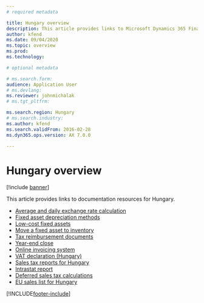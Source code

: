 ```yaml
---
# required metadata

title: Hungary overview
description: This article provides links to Microsoft Dynamics 365 Finance documentation resources for Hungary. 
author: kfend
ms.date: 09/04/2020
ms.topic: overview
ms.prod: 
ms.technology: 

# optional metadata

# ms.search.form: 
audience: Application User
# ms.devlang: 
ms.reviewer: johnmichalak
# ms.tgt_pltfrm: 

ms.search.region: Hungary
# ms.search.industry: 
ms.author: kfend
ms.search.validFrom: 2016-02-28
ms.dyn365.ops.version: AX 7.0.0

---
```


# Hungary overview

[!include [banner](../../includes/banner.md)]

This article provides links to documentation resources for Hungary. 


- [Average and daily exchange rate calculation](emea-hun-average-daily-exchange-rate-calculation.md)
- [Fixed asset depreciation methods](emea-hun-fixed-assets-depreciation-methods.md)
- [Low-cost fixed assets](emea-hun-low-cost-fixed-assets.md)
- [Move a fixed asset to inventory](emea-hun-fixed-asset-to-inventory.md)
- [Tax reimbursement documents](emea-hun-tax-reimbursement-docs.md)
- [Year-end close](../europe/emea-cze-hun-year-end.md)
- [Online invoicing system](emea-hun-online-invoicing.md)
- [VAT declaration (Hungary)](emea-hun-vat-declaration-hungary.md)
- [Sales tax reports for Hungary](emea-hun-sales-tax-reports.md)
- [Intrastat report](emea-hun-intrastat.md)
- [Deferred sales tax calculations](emea-hun-deferred-vat.md)
- [EU sales list for Hungary](emea-hun-eu-sales-list.md)


[!INCLUDE[footer-include](../../../includes/footer-banner.md)]
